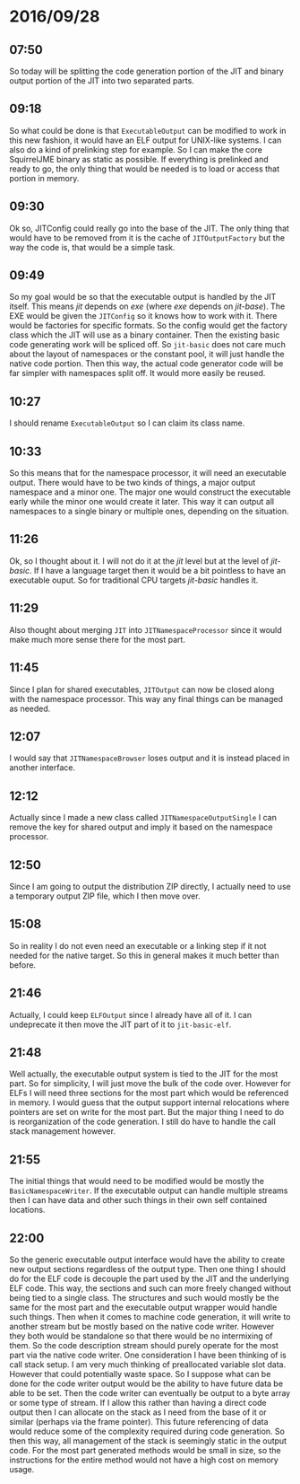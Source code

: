 # 2016/09/28

## 07:50

So today will be splitting the code generation portion of the JIT and binary
output portion of the JIT into two separated parts.

## 09:18

So what could be done is that `ExecutableOutput` can be modified to work in
this new fashion, it would have an ELF output for UNIX-like systems. I can
also do a kind of prelinking step for example. So I can make the core
SquirrelJME binary as static as possible. If everything is prelinked and
ready to go, the only thing that would be needed is to load or access that
portion in memory.

## 09:30

Ok so, JITConfig could really go into the base of the JIT. The only thing that
would have to be removed from it is the cache of `JITOutputFactory` but the
way the code is, that would be a simple task.

## 09:49

So my goal would be so that the executable output is handled by the JIT
itself. This means _jit_ depends on _exe_ (where _exe_ depends on _jit-base_).
The EXE would be given the `JITConfig` so it knows how to work with it. There
would be factories for specific formats. So the config would get the factory
class which the JIT will use as a binary container. Then the existing basic
code generating work will be spliced off. So `jit-basic` does not care much
about the layout of namespaces or the constant pool, it will just handle the
native code portion. Then this way, the actual code generator code will be
far simpler with namespaces split off. It would more easily be reused.

## 10:27

I should rename `ExecutableOutput` so I can claim its class name.

## 10:33

So this means that for the namespace processor, it will need an executable
output. There would have to be two kinds of things, a major output namespace
and a minor one. The major one would construct the executable early while
the minor one would create it later. This way it can output all namespaces
to a single binary or multiple ones, depending on the situation.

## 11:26

Ok, so I thought about it. I will not do it at the _jit_ level but at the
level of _jit-basic_. If I have a language target then it would be a bit
pointless to have an executable ouput. So for traditional CPU targets
_jit-basic_ handles it.

## 11:29

Also thought about merging `JIT` into `JITNamespaceProcessor` since it would
make much more sense there for the most part.

## 11:45

Since I plan for shared executables, `JITOutput` can now be closed along with
the namespace processor. This way any final things can be managed as needed.

## 12:07

I would say that `JITNamespaceBrowser` loses output and it is instead placed
in another interface.

## 12:12

Actually since I made a new class called `JITNamespaceOutputSingle` I can
remove the key for shared output and imply it based on the namespace
processor.

## 12:50

Since I am going to output the distribution ZIP directly, I actually need to
use a temporary output ZIP file, which I then move over.

## 15:08

So in reality I do not even need an executable or a linking step if it not
needed for the native target. So this in general makes it much better than
before.

## 21:46

Actually, I could keep `ELFOutput` since I already have all of it. I can
undeprecate it then move the JIT part of it to `jit-basic-elf`.

## 21:48

Well actually, the executable output system is tied to the JIT for the most
part. So for simplicity, I will just move the bulk of the code over.
However for ELFs I will need three sections for the most part which would
be referenced in memory. I would guess that the output support internal
relocations where pointers are set on write for the most part. But the
major thing I need to do is reorganization of the code generation. I still
do have to handle the call stack management however.

## 21:55

The initial things that would need to be modified would be mostly the
`BasicNamespaceWriter`. If the executable output can handle multiple streams
then I can have data and other such things in their own self contained
locations.

## 22:00

So the generic executable output interface would have the ability to create
new output sections regardless of the output type. Then one thing I should
do for the ELF code is decouple the part used by the JIT and the underlying
ELF code. This way, the sections and such can more freely changed without
being tied to a single class. The structures and such would mostly be the
same for the most part and the executable output wrapper would handle such
things. Then when it comes to machine code generation, it will write to
another stream but be mostly based on the native code writer. However they
both would be standalone so that there would be no intermixing of them. So
the code description stream should purely operate for the most part via the
native code writer. One consideration I have been thinking of is call stack
setup. I am very much thinking of preallocated variable slot data. However
that could potentially waste space. So I suppose what can be done for the
code writer output would be the ability to have future data be able to be
set. Then the code writer can eventually be output to a byte array or some
type of stream. If I allow this rather than having a direct code output then
I can allocate on the stack as I need from the base of it or similar (perhaps
via the frame pointer). This future referencing of data would reduce some of
the complexity required during code generation. So then this way, all
management of the stack is seemingly static in the output code. For the most
part generated methods would be small in size, so the instructions for the
entire method would not have a high cost on memory usage.
